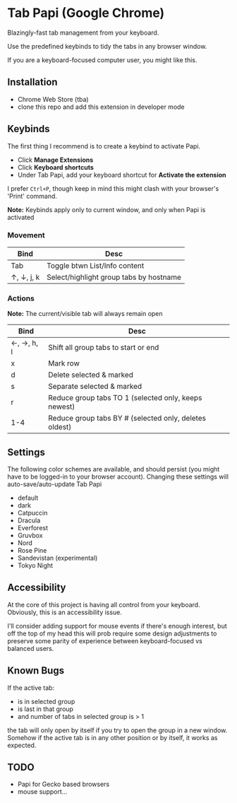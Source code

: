 # Tab Papi (Google Chrome)

Blazingly-fast tab management from your keyboard.

Use the predefined keybinds to tidy the tabs in any browser window.

If you are a keyboard-focused computer user, you might like this.

## Installation

- Chrome Web Store (tba)
- clone this repo and add this extension in developer mode

## Keybinds

The first thing I recommend is to create a keybind to activate Papi.

- Click **Manage Extensions**
- Click **Keyboard shortcuts**
- Under Tab Papi, add your keyboard shortcut for **Activate the extension**

I prefer `Ctrl+P`, though keep in mind this might clash with your browser's 'Print'
command.

**Note:** Keybinds apply only to current window, and only when Papi is activated

### Movement

| Bind | Desc |
| -------- | ------- |
| Tab | Toggle btwn List/Info content |
| ↑, ↓, j, k | Select/highlight group tabs by hostname |

### Actions

**Note:** The current/visible tab will always remain open

| Bind | Desc |
| -------- | ------- |
| ←, →, h, l | Shift all group tabs to start or end |
| x | Mark row |
| d | Delete selected & marked |
| s | Separate selected & marked |
| r | Reduce group tabs TO 1 (selected only, keeps newest) |
| 1-4 | Reduce group tabs BY # (selected only, deletes oldest) |

## Settings

The following color schemes are available, and should persist (you might have to
be logged-in to your browser account). Changing these settings will
auto-save/auto-update Tab Papi

- default
- dark
- Catpuccin
- Dracula
- Everforest
- Gruvbox
- Nord
- Rose Pine
- Sandevistan (experimental)
- Tokyo Night

## Accessibility

At the core of this project is having all control from your keyboard. Obviously,
this is an accessibility issue.

I'll consider adding support for mouse events if there's enough interest, but
off the top of my head this will prob require some design adjustments to
preserve some parity of experience between keyboard-focused vs balanced
users.

## Known Bugs

If the active tab:

- is in selected group
- is last in that group
- and number of tabs in selected group is > 1

the tab will only open by itself if you try to open the group in a new window.
Somehow if the active tab is in any other position or by itself, it works as
expected.

## TODO

- Papi for Gecko based browsers
- mouse support...
